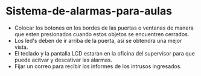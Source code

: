 # Sistema-de-alarmas-para-aulas
- Colocar los botones en los bordes de las puertas o ventanas de manera que esten presionados cuando estos objetos se encuentren cerrados.
- Los led's deben de ir arriba de la puerta, así se obtendra una mejor vista.
- El teclado y la pantalla LCD estaran en la oficina del supervisor para que puede acitvar y descativar las alarmas.
- Fijar un correo para recibir los informes de los intrusos ingresados.

